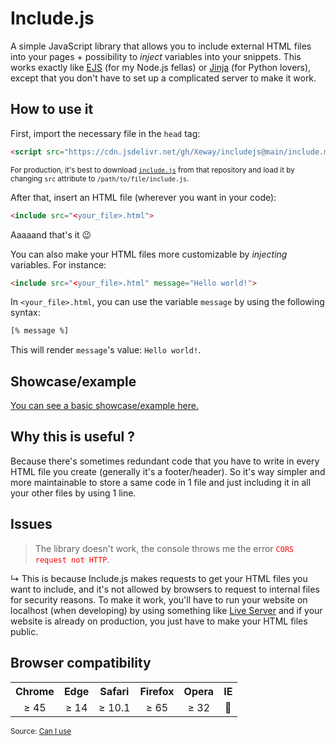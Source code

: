 # Include.js

A simple JavaScript library that allows you to include external HTML files into your pages + possibility to *inject* variables into your snippets.
This works exactly like [EJS](https://ejs.co/#docs) (for my Node.js fellas) or [Jinja](https://jinja.palletsprojects.com/en/3.1.x/templates/#include) (for Python lovers), except that you don't have to set up a complicated server to make it work.

## How to use it

First, import the necessary file in the `head` tag:
```HTML
<script src="https://cdn.jsdelivr.net/gh/Xeway/includejs@main/include.min.js" defer></script>
```
<sup>For production, it's best to download [`include.js`](https://raw.githubusercontent.com/Xeway/includejs/main/include.js) from that repository and load it by changing `src` attribute to `/path/to/file/include.js`.</sup>

After that, insert an HTML file (wherever you want in your code):
```HTML
<include src="<your_file>.html">
```
Aaaaand that's it 😉

You can also make your HTML files more customizable by *injecting* variables. For instance:
```HTML
<include src="<your_file>.html" message="Hello world!">
```
In `<your_file>.html`, you can use the variable `message` by using the following syntax:
```HTML
[% message %]
```
This will render `message`'s value: `Hello world!`.

## Showcase/example

[You can see a basic showcase/example here.](https://xeway.github.io/includejs/showcase/)

## Why this is useful ?

Because there's sometimes redundant code that you have to write in every HTML file you create (generally it's a footer/header).
So it's way simpler and more maintainable to store a same code in 1 file and just including it in all your other files by using 1 line.

## Issues

> The library doesn't work, the console throws me the error <span style="color: red;">`CORS request not HTTP`</span>.

↳ This is because Include.js makes requests to get your HTML files you want to include, and it's not allowed by browsers to request to internal files for security reasons. To make it work, you'll have to run your website on localhost (when developing) by using something like [Live Server](https://marketplace.visualstudio.com/items?itemName=ritwickdey.LiveServer) and if your website is already on production, you just have to make your HTML files public.

## Browser compatibility

<table>
    <tr>
        <th>Chrome</th>
        <th>Edge</th>
        <th>Safari</th>
        <th>Firefox</th>
        <th>Opera</th>
        <th>IE</th>
    </tr>
    <tr>
        <td align="center">≥ 45</td>
        <td align="center">≥ 14</td>
        <td align="center">≥ 10.1</td>
        <td align="center">≥ 65</td>
        <td align="center">≥ 32</td>
        <td align="center">🙈</td>
    </tr>
</table>

<sup>Source: [Can I use](https://caniuse.com/)</sup>